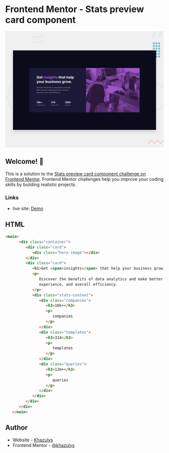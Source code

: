 # Frontend Mentor - Stats preview card component

![Design preview for the Stats preview card component coding challenge](./design/desktop-preview.jpg)

## Welcome! 👋

This is a solution to the [Stats preview card component challenge on Frontend Mentor](https://www.frontendmentor.io/challenges/stats-preview-card-component-8JqbgoU62). Frontend Mentor challenges help you improve your coding skills by building realistic projects. 


### Links

- live site: [Demo](https://3-column-preview-khazulys.vercel.app/)


## HTML
```html
<main>
      <div class="container">
         <div class="card">
            <div class="hero-image"></div>
         </div>
         <div class="card">
            <h1>Get <span>insights</span> that help your business grow.</h1>
            <p>
               Discover the benefits of data analytics and make better decisions regarding revenue, customer
               experience, and overall efficiency.
            </p>
            <div class="stats-content">
               <div class="companies">
                  <h3>10k+</h3>
                  <p>
                     companies
                  </p>
               </div>
               <div class="templates">
                  <h3>314</h3>
                  <p>
                     templates
                  </p>
               </div>
               <div class="queries">
                  <h3>12m+</h3>
                  <p>
                     queries
                  </p>
               </div>
            </div>
         </div>
      </div>
   </main>

```

## Author

- Website - [Khazulys](https://khazulys.netlify.app)
- Frontend Mentor - [@khazulys](https://www.frontendmentor.io/profile/khazulys)
